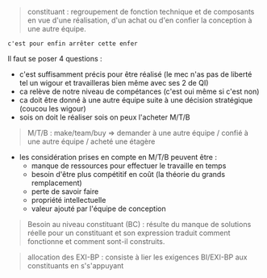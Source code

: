 > constituant : regroupement de fonction technique et de composants en vue d'une réalisation, d'un achat ou d'en confier la conception à une autre équipe.

	c'est pour enfin arrêter cette enfer 

Il faut se poser 4 questions :

- c'est suffisamment  précis pour être réalisé (le mec n'as pas de liberté tel un wigour et travailleras bien même avec ses 2 de QI)
- ca relève de notre niveau de compétances (c'est oui même si c'est non)
- ca doit être donné à une autre équipe suite à une décision stratégique (coucou les wigour)
- sois on doit le réaliser sois on peux l'acheter M/T/B

> M/T/B : make/team/buy => demander à une autre équipe / confié à une autre équipe / acheté une étagère 

- les considération prises en compte en M/T/B peuvent être :
	- manque de ressources pour effectuer le travaille en temps 
	- besoin d'être plus compétitif en coût (la théorie du grands remplacement)
	- perte de savoir faire
	- propriété intellectuelle 
	- valeur ajouté par l'équipe de conception 

>Besoin au niveau constituant (BC) : résulte du manque de solutions réelle pour un constituant et son expression traduit comment fonctionne et comment sont-il construits.

> allocation des EXI-BP : consiste à lier les exigences BI/EXI-BP aux constituants en s's'appuyant 